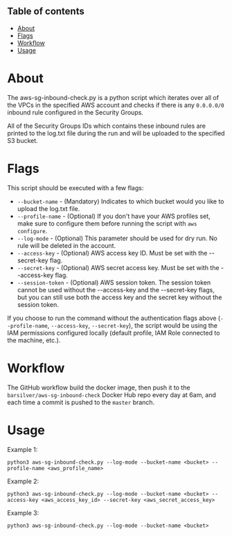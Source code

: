 ## Table of contents
* [About](#about)
* [Flags](#flags)
* [Workflow](#workflow)
* [Usage](#usage)


# About
The aws-sg-inbound-check.py is a python script which iterates over all of the VPCs in the specified AWS account and checks if there is any `0.0.0.0/0` inbound rule configured in the Security Groups.

All of the Security Groups IDs which contains these inbound rules are printed to the log.txt file during the run and will be uploaded to the specified S3 bucket. 

# Flags
This script should be executed with a few flags:
* `--bucket-name` - (Mandatory) Indicates to which bucket would you like to upload the log.txt file.
* `--profile-name` - (Optional) If you don't have your AWS profiles set, make sure to configure them before running the script with `aws configure`.
* `--log-mode` - (Optional) This parameter should be used for dry run. No rule will be deleted in the account.
* `--access-key` - (Optional) AWS access key ID. Must be set with the --secret-key flag.
* `--secret-key` - (Optional) AWS secret access key. Must be set with the --access-key flag.
* `--session-token` - (Optional) AWS session token. The session token cannot be used without the --access-key and the --secret-key flags, but you can still use both the access key and the secret key without the session token.

If you choose to run the command without the authentication flags above (`--profile-name`, `--access-key`, `--secret-key`), the script would be using the IAM permissions configured locally (default profile, IAM Role connected to the machine, etc.).

# Workflow
The GitHub workflow build the docker image, then push it to the `barsilver/aws-sg-inbound-check` Docker Hub repo every day at 6am, and each time a commit is pushed to the `master` branch.

# Usage

Example 1:
```
python3 aws-sg-inbound-check.py --log-mode --bucket-name <bucket> --profile-name <aws_profile_name>
```
Example 2:
```
python3 aws-sg-inbound-check.py --log-mode --bucket-name <bucket> --access-key <aws_access_key_id> --secret-key <aws_secret_access_key>
```
Example 3:
```
python3 aws-sg-inbound-check.py --log-mode --bucket-name <bucket>
```

